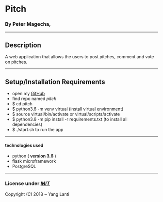 # Pitch 

### By **Peter Magecha**, 
 ---
## Description
A web application that allows the users to post pitches, comment and vote on pitches.

---

## Setup/Installation Requirements

* open my [GitHub](https://github.com/magechaP)
* find repo named *pitch*
* $ cd pitch
* $ python3.6 -m venv virtual (install virtual environment)
* $ source virtual/bin/activate or virtual/scripts/activate
* $ python3.6 -m pip install -r requirements.txt (to install all dependencies)
* $ ./start.sh to run the app

---

#### technologies used 
* python ( **version 3.6** )
* flask microframework
* PostgreSQL
---

### License under [***MIT***](https://github.com/magechaP/pitch/blob/master/LICENSE)

Copyright (C) 2018 ~ Yang Lanti